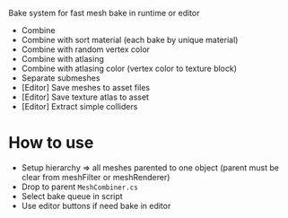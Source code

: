 Bake system for fast mesh bake in runtime or editor
- Combine
- Combine with sort material (each bake by unique material)
- Combine with random vertex color
- Combine with atlasing
- Combine with atlasing color (vertex color to texture block)
- Separate submeshes
- [Editor] Save meshes to asset files
- [Editor] Save texture atlas to asset
- [Editor] Extract simple colliders


# How to use
- Setup hierarchy => all meshes parented to one object (parent must be clear from meshFilter or meshRenderer)
- Drop to parent `MeshCombiner.cs`
- Select bake queue in script
- Use editor buttons if need bake in editor
